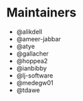 # Maintainers

* @alikdell
* @ameer-jabbar
* @atye
* @gallacher
* @hoppea2
* @ianbibby
* @lj-software
* @medegw01
* @tdawe

